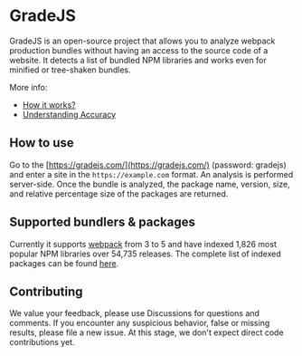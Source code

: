 # GradeJS
GradeJS is an open-source project that allows you to analyze webpack production bundles without having an access to the source code of a website. It detects a list of bundled NPM libraries and works even for minified or tree-shaken bundles.

More info:
* [How it works?](https://github.com/fingerprintjs/gradejs/discussions/6)
* [Understanding Accuracy](https://github.com/fingerprintjs/gradejs/discussions/8)


[//]: # (TODO: Add a gif later)


## How to use
Go to the [https://gradejs.com/](https://gradejs.com/) (password: gradejs) and enter a site in the `https://example.com` format. An analysis is performed server-side. Once the bundle is analyzed, the package name, version, size, and relative percentage size of the packages are returned.

## Supported bundlers & packages
Currently it supports [webpack](https://webpack.js.org/) from 3 to 5 and have indexed 1,826 most popular NPM libraries over 54,735 releases. The complete list of indexed packages can be found [here](https://docs.google.com/spreadsheets/d/1x_D4KsG-Q1bzej2zisqM7I0FOLJaDfRXCwH_cFOFRwQ/preview).

## Contributing
We value your feedback, please use Discussions for questions and comments. If you encounter any suspicious behavior, false or missing results, please file a new issue. At this stage, we don't expect direct code contributions yet.
